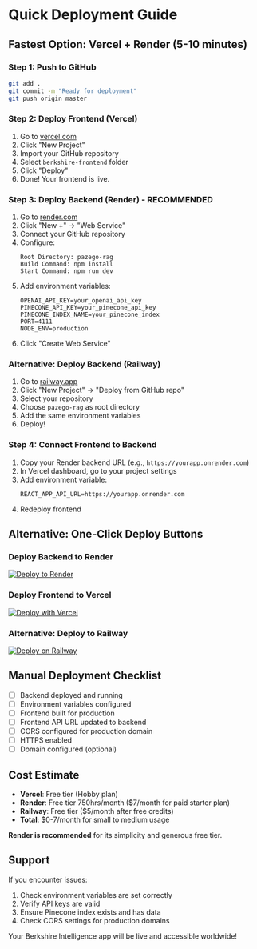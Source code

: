 # Quick Deployment Guide

## Fastest Option: Vercel + Render (5-10 minutes)

### Step 1: Push to GitHub
```bash
git add .
git commit -m "Ready for deployment"
git push origin master
```

### Step 2: Deploy Frontend (Vercel)
1. Go to [vercel.com](https://vercel.com)
2. Click "New Project"
3. Import your GitHub repository
4. Select `berkshire-frontend` folder
5. Click "Deploy"
6. Done! Your frontend is live.

### Step 3: Deploy Backend (Render) - **RECOMMENDED**
1. Go to [render.com](https://render.com)
2. Click "New +" → "Web Service"
3. Connect your GitHub repository
4. Configure:
   ```
   Root Directory: pazego-rag
   Build Command: npm install
   Start Command: npm run dev
   ```
5. Add environment variables:
   ```
   OPENAI_API_KEY=your_openai_api_key
   PINECONE_API_KEY=your_pinecone_api_key
   PINECONE_INDEX_NAME=your_pinecone_index
   PORT=4111
   NODE_ENV=production
   ```
6. Click "Create Web Service"

### Alternative: Deploy Backend (Railway)
1. Go to [railway.app](https://railway.app)
2. Click "New Project" → "Deploy from GitHub repo"
3. Select your repository
4. Choose `pazego-rag` as root directory
5. Add the same environment variables
6. Deploy!

### Step 4: Connect Frontend to Backend
1. Copy your Render backend URL (e.g., `https://yourapp.onrender.com`)
2. In Vercel dashboard, go to your project settings
3. Add environment variable:
   ```
   REACT_APP_API_URL=https://yourapp.onrender.com
   ```
4. Redeploy frontend

## Alternative: One-Click Deploy Buttons

### Deploy Backend to Render
[![Deploy to Render](https://render.com/images/deploy-to-render-button.svg)](https://render.com/deploy?repo=https://github.com/rohandol112/pazago-rag-assignment)

### Deploy Frontend to Vercel
[![Deploy with Vercel](https://vercel.com/button)](https://vercel.com/new/clone?repository-url=https://github.com/rohandol112/pazago-rag-assignment)

### Alternative: Deploy to Railway
[![Deploy on Railway](https://railway.app/button.svg)](https://railway.app/new/template?template=https://github.com/rohandol112/pazago-rag-assignment)

## Manual Deployment Checklist

- [ ] Backend deployed and running
- [ ] Environment variables configured
- [ ] Frontend built for production
- [ ] Frontend API URL updated to backend
- [ ] CORS configured for production domain
- [ ] HTTPS enabled
- [ ] Domain configured (optional)

## Cost Estimate
- **Vercel**: Free tier (Hobby plan)
- **Render**: Free tier 750hrs/month ($7/month for paid starter plan)
- **Railway**: Free tier ($5/month after free credits)
- **Total**: $0-7/month for small to medium usage

**Render is recommended** for its simplicity and generous free tier.

## Support
If you encounter issues:
1. Check environment variables are set correctly
2. Verify API keys are valid
3. Ensure Pinecone index exists and has data
4. Check CORS settings for production domains

Your Berkshire Intelligence app will be live and accessible worldwide!